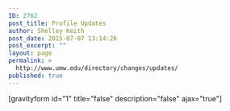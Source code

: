 ```yaml
---
ID: 2762
post_title: Profile Updates
author: Shelley Keith
post_date: 2015-07-07 13:14:26
post_excerpt: ""
layout: page
permalink: >
  http://www.umw.edu/directory/changes/updates/
published: true
---
```

[gravityform id="1" title="false" description="false" ajax="true"]